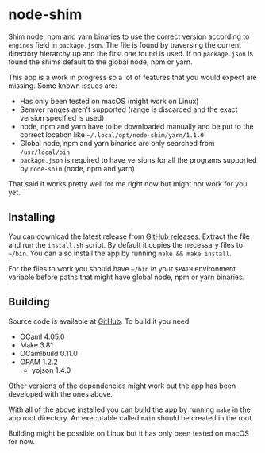 # node-shim

Shim node, npm and yarn binaries to use the correct version according to `engines` field in `package.json`. The file is found by traversing the current directory hierarchy up and the first one found is used. If no `package.json` is found the shims default to the global node, npm or yarn.

This app is a work in progress so a lot of features that you would expect are missing. Some known issues are:

- Has only been tested on macOS (might work on Linux)
- Semver ranges aren't supported (range is discarded and the exact version specified is used)
- node, npm and yarn have to be downloaded manually and be put to the correct location like `~/.local/opt/node-shim/yarn/1.1.0`
- Global node, npm and yarn binaries are only searched from `/usr/local/bin`
- `package.json` is required to have versions for all the programs supported by `node-shim` (node, npm and yarn)

That said it works pretty well for me right now but might not work for you yet.

## Installing

You can download the latest release from [GitHub releases](https://github.com/Hilzu/node-shim/releases). Extract the file and run the `install.sh` script. By default it copies the necessary files to `~/bin`. You can also install the app by running `make && make install`.

For the files to work you should have `~/bin` in your `$PATH` environment variable before paths that might have global node, npm or yarn binaries.

## Building

Source code is available at [GitHub](https://github.com/Hilzu/node-shim). To build it you need:

- OCaml 4.05.0
- Make 3.81
- OCamlbuild 0.11.0
- OPAM 1.2.2
    - yojson 1.4.0

Other versions of the dependencies might work but the app has been developed with the ones above.

With all of the above installed you can build the app by running `make` in the app root directory. An executable called `main` should be created in the root.

Building might be possible on Linux but it has only been tested on macOS for now.
